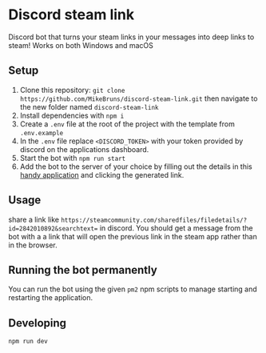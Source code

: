 # Discord steam link

Discord bot that turns your steam links in your messages into deep links to steam! Works on both Windows and macOS

## Setup

1. Clone this repository: `git clone https://github.com/MikeBruns/discord-steam-link.git` then navigate to the new
   folder named `discord-steam-link`
2. Install dependencies with `npm i`
3. Create a `.env` file at the root of the project with the template from `.env.example`
4. In the `.env` file replace `<DISCORD_TOKEN>` with your token provided by discord on the applications dashboard.
5. Start the bot with `npm run start`
6. Add the bot to the server of your choice by filling out the details in this 
   [handy application](https://discordapi.com/permissions.html#3072) and clicking the generated link.

## Usage

share a link like `https://steamcommunity.com/sharedfiles/filedetails/?id=2842010892&searchtext=` in discord. You should get a message from the bot with a a link that will open the previous link in the steam app rather than in the browser.

## Running the bot permanently

You can run the bot using the given `pm2` npm scripts to manage starting and restarting the application. 

## Developing
`npm run dev`

